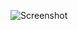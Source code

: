 ![Screenshot](https://raw.githubusercontent.com/Cryakl/Ultimate-RAT-Collection/refs/heads/main/AsbMay/AsbMay%202.3/Screenshot.png)
